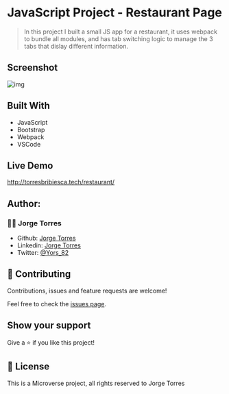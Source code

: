 # JavaScript Project - Restaurant Page 

>  In this project I built a small JS app for a restaurant, it uses webpack to bundle all modules, and has tab switching logic to manage the 3 tabs that dislay different information.
## Screenshot

![img](./src/assets/images/Screenshot.png)

## Built With

- JavaScript
- Bootstrap
- Webpack
- VSCode

## Live Demo
http://torresbribiesca.tech/restaurant/

## Author:

### 👨‍💻 Jorge Torres

- Github: [Jorge Torres](https://github.com/Yors-git)
- Linkedin: [Jorge Torres](https://www.linkedin.com/in/jtbribiesca/)
- Twitter: [@Yors_82](https://twitter.com/Yors_82)

## 🤝 Contributing

Contributions, issues and feature requests are welcome!

Feel free to check the [issues page](https://github.com/Yors-git/restaurant/issues).

## Show your support

Give a ⭐️ if you like this project!

## 📝 License

This is a Microverse project, all rights reserved to Jorge Torres
